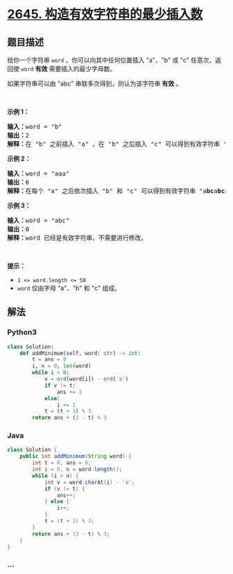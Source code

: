 # [2645. 构造有效字符串的最少插入数](https://leetcode-cn.com/problems/minimum-additions-to-make-valid-string)



## 题目描述

<!-- 这里写题目描述 -->

<p>给你一个字符串 <code>word</code> ，你可以向其中任何位置插入 "a"、"b" 或 "c" 任意次，返回使 <code>word</code> <strong>有效</strong> 需要插入的最少字母数。</p>

<p>如果字符串可以由 "abc" 串联多次得到，则认为该字符串 <strong>有效</strong> 。</p>

<p>&nbsp;</p>

<p><strong>示例 1：</strong></p>

<pre><strong>输入：</strong>word = "b"
<strong>输出：</strong>2
<strong>解释：</strong>在 "b" 之前插入 "a" ，在 "b" 之后插入 "c" 可以得到有效字符串 "<strong>a</strong>b<strong>c</strong>" 。
</pre>

<p><strong>示例 2：</strong></p>

<pre><strong>输入：</strong>word = "aaa"
<strong>输出：</strong>6
<strong>解释：</strong>在每个 "a" 之后依次插入 "b" 和 "c" 可以得到有效字符串 "a<strong>bc</strong>a<strong>bc</strong>a<strong>bc</strong>" 。
</pre>

<p><strong>示例 3：</strong></p>

<pre><strong>输入：</strong>word = "abc"
<strong>输出：</strong>0
<strong>解释：</strong>word 已经是有效字符串，不需要进行修改。 
</pre>

<p>&nbsp;</p>

<p><strong>提示：</strong></p>

<ul>
	<li><code>1 &lt;= word.length &lt;= 50</code></li>
	<li><code>word</code> 仅由字母 "a"、"b" 和 "c" 组成。</li>
</ul>


## 解法

<!-- 这里可写通用的实现逻辑 -->

<!-- tabs:start -->

### **Python3**

<!-- 这里可写当前语言的特殊实现逻辑 -->

```python
class Solution:
    def addMinimum(self, word: str) -> int:
        t = ans = 0
        i, n = 0, len(word)
        while i < n:
            v = ord(word[i]) - ord('a')
            if v != t:
                ans += 1
            else:
                i += 1
            t = (t + 1) % 3
        return ans + (3 - t) % 3
```

### **Java**

<!-- 这里可写当前语言的特殊实现逻辑 -->

```java
class Solution {
    public int addMinimum(String word) {
        int t = 0, ans = 0;
        int i = 0, n = word.length();
        while (i < n) {
            int v = word.charAt(i) - 'a';
            if (v != t) {
                ans++;
            } else {
                i++;
            }
            t = (t + 1) % 3;
        }
        return ans + (3 - t) % 3;
    }
}
```

### **...**

```

```

<!-- tabs:end -->
